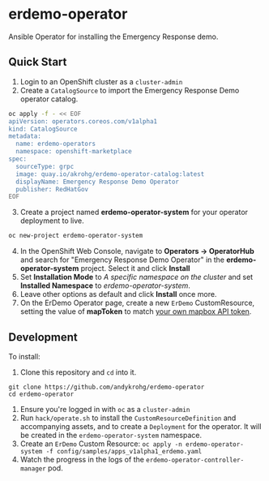 # erdemo-operator

Ansible Operator for installing the Emergency Response demo.

## Quick Start
1. Login to an OpenShift cluster as a `cluster-admin`
2. Create a `CatalogSource` to import the Emergency Response Demo operator catalog.
```bash
oc apply -f - << EOF
apiVersion: operators.coreos.com/v1alpha1
kind: CatalogSource
metadata:
  name: erdemo-operators
  namespace: openshift-marketplace
spec:
  sourceType: grpc
  image: quay.io/akrohg/erdemo-operator-catalog:latest
  displayName: Emergency Response Demo Operator
  publisher: RedHatGov
EOF
```
3. Create a project named **erdemo-operator-system** for your operator deployment to live.
```bash
oc new-project erdemo-operator-system
```
4. In the OpenShift Web Console, navigate to **Operators -> OperatorHub** and search for "Emergency Response Demo Operator" in the **erdemo-operator-system** project. Select it and click **Install**
5. Set **Installation Mode** to *A specific namespace on the cluster* and set **Installed Namespace** to *erdemo-operator-system*.
6. Leave other options as default and click **Install** once more.
7. On the ErDemo Operator page, create a new `ErDemo` CustomResource, setting the value of **mapToken** to match [your own mapbox API token](https://account.mapbox.com/access-tokens/).

## Development
To install:
1. Clone this repository and `cd` into it.
```
git clone https://github.com/andykrohg/erdemo-operator
cd erdemo-operator 
```
1. Ensure you're logged in with `oc` as a `cluster-admin`
1. Run `hack/operate.sh` to install the `CustomResourceDefinition` and accompanying assets, and to create a `Deployment` for the operator. It will be created in the `erdemo-operator-system` namespace.
1. Create an `ErDemo` Custom Resource: `oc apply -n erdemo-operator-system -f config/samples/apps_v1alpha1_erdemo.yaml`
1. Watch the progress in the logs of the `erdemo-operator-controller-manager` pod.
